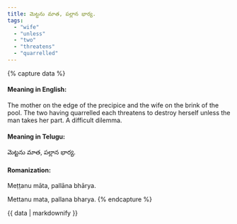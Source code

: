 ```yaml
---
title: మెట్టను మాత, పల్లాన భార్య.
tags:
  - "wife"
  - "unless"
  - "two"
  - "threatens"
  - "quarrelled"
---
```


{% capture data %}
#### Meaning in English:
The mother on the edge of the precipice and the wife on the brink of the pool.
The two having quarrelled each threatens to destroy herself unless the man takes her part.
A difficult dilemma.

#### Meaning in Telugu:
మెట్టను మాత, పల్లాన భార్య.

#### Romanization:
Meṭṭanu māta, pallāna bhārya.

Mettanu mata, pallana bharya.
{% endcapture %}

{{ data | markdownify }}

